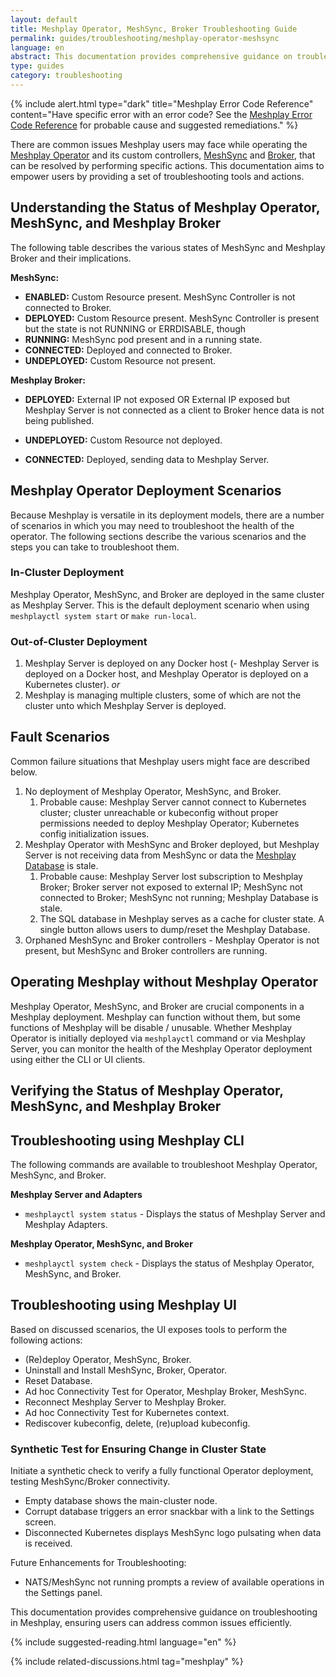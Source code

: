 ```yaml
---
layout: default
title: Meshplay Operator, MeshSync, Broker Troubleshooting Guide
permalink: guides/troubleshooting/meshplay-operator-meshsync
language: en
abstract: This documentation provides comprehensive guidance on troubleshooting in Meshplay Operator, MeshSync and Broker, ensuring you can address common issues efficiently.
type: guides
category: troubleshooting
---
```


{% include alert.html type="dark" title="Meshplay Error Code Reference" content="Have specific error with an error code? See the <a href='/reference/error-codes'>Meshplay Error Code Reference</a> for probable cause and suggested remediations." %}

There are common issues Meshplay users may face while operating the [Meshplay Operator]({{site.baseurl}}/concepts/architecture/operator/) and its custom controllers, [MeshSync]({{site.baseurl}}/concepts/architecture/meshsync) and [Broker]({{site.baseurl}}/concepts/architecture/broker), that can be resolved by performing specific actions. This documentation aims to empower users by providing a set of troubleshooting tools and actions.

## Understanding the Status of Meshplay Operator, MeshSync, and Meshplay Broker

The following table describes the various states of MeshSync and Meshplay Broker and their implications.

**MeshSync:**

- **ENABLED:** Custom Resource present. MeshSync Controller is not connected to Broker.
- **DEPLOYED:** Custom Resource present. MeshSync Controller is present but the state is not RUNNING or ERRDISABLE, though
- **RUNNING:** MeshSync pod present and in a running state.
- **CONNECTED:** Deployed and connected to Broker.
- **UNDEPLOYED:** Custom Resource not present.

**Meshplay Broker:**

- **DEPLOYED:** External IP not exposed OR External IP exposed but Meshplay Server is not connected as a client to Broker hence data is not being published.

- **UNDEPLOYED:** Custom Resource not deployed.
- **CONNECTED:** Deployed, sending data to Meshplay Server.

## Meshplay Operator Deployment Scenarios

Because Meshplay is versatile in its deployment models, there are a number of scenarios in which you may need to troubleshoot the health of the operator. The following sections describe the various scenarios and the steps you can take to troubleshoot them.

### In-Cluster Deployment

Meshplay Operator, MeshSync, and Broker are deployed in the same cluster as Meshplay Server. This is the default deployment scenario when using `meshplayctl system start` or `make run-local`.

### Out-of-Cluster Deployment

1. Meshplay Server is deployed on any Docker host (- Meshplay Server is deployed on a Docker host, and Meshplay Operator is deployed on a Kubernetes cluster).
_or_
2. Meshplay is managing multiple clusters, some of which are not the cluster unto which Meshplay Server is deployed.

## Fault Scenarios

Common failure situations that Meshplay users might face are described below.

1. No deployment of Meshplay Operator, MeshSync, and Broker.
    1. Probable cause: Meshplay Server cannot connect to Kubernetes cluster; cluster unreachable or kubeconfig without proper permissions needed to deploy Meshplay Operator; Kubernetes config initialization issues.
1. Meshplay Operator with MeshSync and Broker deployed, but Meshplay Server is not receiving data from MeshSync or data the [Meshplay Database]({{site.baseurl}}/concepts/architecture/database) is stale.
    1. Probable cause: Meshplay Server lost subscription to Meshplay Broker; Broker server not exposed to external IP; MeshSync not connected to Broker; MeshSync not running; Meshplay Database is stale.
    2. The SQL database in Meshplay serves as a cache for cluster state. A single button allows users to dump/reset the Meshplay Database.
1. Orphaned MeshSync and Broker controllers - Meshplay Operator is not present, but MeshSync and Broker controllers are running.

## Operating Meshplay without Meshplay Operator

Meshplay Operator, MeshSync, and Broker are crucial components in a Meshplay deployment. Meshplay can function without them, but some functions of Meshplay will be disable / unusable. Whether Meshplay Operator is initially deployed via `meshplayctl` command or via Meshplay Server, you can monitor the health of the Meshplay Operator deployment using either the CLI or UI clients.

## Verifying the Status of Meshplay Operator, MeshSync, and Meshplay Broker

## Troubleshooting using Meshplay CLI

The following commands are available to troubleshoot Meshplay Operator, MeshSync, and Broker.

**Meshplay Server and Adapters**

- `meshplayctl system status` - Displays the status of Meshplay Server and Meshplay Adapters.

**Meshplay Operator, MeshSync, and Broker**

- `meshplayctl system check` - Displays the status of Meshplay Operator, MeshSync, and Broker.

## Troubleshooting using Meshplay UI

Based on discussed scenarios, the UI exposes tools to perform the following actions:

- (Re)deploy Operator, MeshSync, Broker.
- Uninstall and Install MeshSync, Broker, Operator.
- Reset Database.
- Ad hoc Connectivity Test for Operator, Meshplay Broker, MeshSync.
- Reconnect Meshplay Server to Meshplay Broker.
- Ad hoc Connectivity Test for Kubernetes context.
- Rediscover kubeconfig, delete, (re)upload kubeconfig.

### Synthetic Test for Ensuring Change in Cluster State

Initiate a synthetic check to verify a fully functional Operator deployment, testing MeshSync/Broker connectivity.

- Empty database shows the main-cluster node.
- Corrupt database triggers an error snackbar with a link to the Settings screen.
- Disconnected Kubernetes displays MeshSync logo pulsating when data is received.

<div class="section">
Future Enhancements for Troubleshooting:

- NATS/MeshSync not running prompts a review of available operations in the Settings panel.

</div>

This documentation provides comprehensive guidance on troubleshooting in Meshplay, ensuring users can address common issues efficiently.

{% include suggested-reading.html language="en" %}

{% include related-discussions.html tag="meshplay" %}
